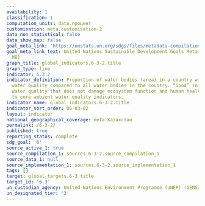```yaml
---
availability: 1
classification: 1
computation_units: data.процент
customisation: meta.customisation-2
data_non_statistical: false
data_show_map: false
goal_meta_link: 'https://unstats.un.org/sdgs/files/metadata-compilation/Metadata-Goal-6.pdf '
goal_meta_link_text: United Nations Sustainable Development Goals Metadata (PDF 4.0
  MB)
graph_title: global_indicators.6-3-2.title
graph_type: line
indicator: 6.3.2
indicator_definition: Proportion of water bodies (area) in a country with good ambient
  water quality compared to all water bodies in the country. “Good” indicates an ambient
  water quality that does not damage ecosystem function and human health according
  to core ambient water quality indicators.
indicator_name: global_indicators.6-3-2.title
indicator_sort_order: 06-03-02
layout: indicator
national_geographical_coverage: meta.Казахстан
permalink: /6-3-2/
published: true
reporting_status: complete
sdg_goal: '6'
source_active_1: true
source_compilation_1: sources.6-3-2.source_compilation_1
source_data_1: null
source_implementation_1: sources.6-3-2.source_implementation_1
tags: []
target: global_targets.6-3.title
target_id: '6.3'
un_custodian_agency: United Nations Environment Programme (UNEP) (GEMS/Water)
un_designated_tier: '3'
---
```

